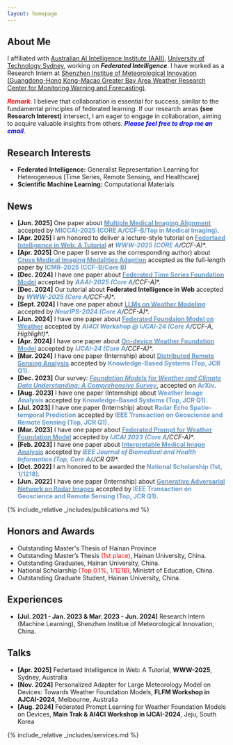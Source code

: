 ```yaml
---
layout: homepage
---
```


## About Me

I affiliated with [Australian AI Intelligence Institute (AAII)](https://www.uts.edu.au/research/australian-artificial-intelligence-institute), [University of Technology Sydney](https://www.uts.edu.au/), working on ***Federated Intelligence***. I have worked as a Research Intern at [Shenzhen Institue of Meteorological Innovation (Guangdong-Hong Kong-Macao Greater Bay Area Weather Research Center for Monitoring Warning and Forecasting)](https://weather.sz.gov.cn/gbamwf/zhongxingaikuang/).

***<span style="color: Red;">Remark.</span>*** I believe that collaboration is essential for success, similar to the fundamental principles of federated learning. If our research areas **(see Research Interest)** intersect, I am eager to engage in collaboration, aiming to acquire valuable insights from others. ***<span style="color: blue;">Please feel free to drop me an email</span>***.

## Research Interests

- **Federated Intelligence:** Generalist Representation Learning for Heterogeneous [Time Series, Remote Sensing, and Healthcare]
- **Scientific Machine Learning:** Computational Materials

## News
- **[Jun. 2025]** One paper about [**<span style="color: #6699cc; font-weight: bold;">Multiple Medical Imaging Alignment</span>**](https://www2025.thewebconf.org/accepted-tutorials) accepted by **<span style="color: #6699cc; font-weight: bold;">MICCAI-2025 (CORE A/CCF-B/Top in Medical Imaging)</span>**.
- **[Apr. 2025]** I am honored to deliver a lecture-style tutorial on [**<span style="color: #6699cc; font-weight: bold;">Federtaed Intelligence in Web: A Tutorial</span>**](https://www2025.thewebconf.org/accepted-tutorials) at **<span style="color: #6699cc; font-weight: bold;">WWW-2025 (CORE A*/CCF-A)</span>**.
- **[Apr. 2025]** One paper (I serve as the corresponding author) about [**<span style="color: #6699cc; font-weight: bold;">Cross Medical Imaging Modalities Adaption</span>**](https://arxiv.org/pdf/2412.08906) accepted as the full-length paper by **<span style="color: #6699cc; font-weight: bold;">ICMR-2025 (CCF-B/Core B)</span>**
- **[Dec. 2024]** I have one paper about [**<span style="color: #6699cc; font-weight: bold;">Federated Time Series Foundation Model</span>**](https://arxiv.org/pdf/2412.08906) accepted by **<span style="color: #6699cc; font-weight: bold;">AAAI-2025 (Core A*/CCF-A)</span>**.
- **[Dec. 2024]** Our tutorial about **Federated Intelligence in Web** accepted by  **<span style="color: #6699cc; font-weight: bold;">WWW-2025 (Core A*/CCF-A)</span>**.
- **[Sept. 2024]** I have one paper about [**<span style="color: #6699cc; font-weight: bold;">LLMs on Weather Modeling</span>**](https://arxiv.org/pdf/2405.20348) accepted by **<span style="color: #6699cc; font-weight: bold;">NeurIPS-2024 (Core A*/CCF-A)</span>**.
- **[Jun. 2024]** I have one paper about [**<span style="color: #6699cc; font-weight: bold;">Federated Foundaion Model on Weather</span>**](https://openreview.net/pdf?id=VpMYKivGVE) accepted by **<span style="color: #6699cc; font-weight: bold;">AI4CI Workshop @ IJCAI-24 (Core A*/CCF-A, Highlight)</span>**.
- **[Apr. 2024]** I have one paper about [**<span style="color: #6699cc; font-weight: bold;">On-device Weather Foundation Model</span>**](https://arxiv.org/pdf/2305.14244) accepted by **<span style="color: #6699cc; font-weight: bold;">IJCAI-24 (Core A*/CCF-A)</span>**.
- **[Mar. 2024]** I have one paper (Internship) about [**<span style="color: #6699cc; font-weight: bold;">Distributed Remote Sensing Analysis</span>**](https://www.sciencedirect.com/science/article/abs/pii/S0950705124003290) accepted by **<span style="color: #6699cc; font-weight: bold;">Knowledge-Based Systems (Top, JCR Q1)</span>**.
- **[Dec. 2023]** Our survey: [***<span style="color: #6699cc; font-weight: bold;">Foundation Models for Weather and Climate Data Understanding: A Comprehensive Survey</span>***](https://arxiv.org/pdf/2312.03014), accepted on **<span style="color: #6699cc; font-weight: bold;">ArXiv</span>**.
- **[Aug. 2023]** I have one paper (Internship) about **<span style="color: #6699cc; font-weight: bold;">Weather Image Analysis</span>** accepted by **<span style="color: #6699cc; font-weight: bold;">Knowledge-Based Systems (Top, JCR Q1)</span>**.
- **[Jul. 2023]** I have one paper (Internship) about **<span style="color: #6699cc; font-weight: bold;">Radar Echo Spatio-temporal Prediction</span>** accepted by **<span style="color: #6699cc; font-weight: bold;">IEEE Transaction on Geoscience and Remote Sensing (Top, JCR Q1)</span>**.
- **[Mar. 2023]** I have one paper about [**<span style="color: #6699cc; font-weight: bold;">Federated Prompt for Weather Foundation Model</span>**](https://www.ijcai.org/proceedings/2023/0393.pdf) accepted by **<span style="color: #6699cc; font-weight: bold;">IJCAI 2023 (Core A*/CCF-A)</span>**.
- **[Feb. 2023]** I have one paper about [**<span style="color: #6699cc; font-weight: bold;">Interpretable Medical Image Analysis</span>**](https://ieeexplore.ieee.org/document/10050021?denied=) accepted by **<span style="color: #6699cc; font-weight: bold;">IEEE Journal of Biomedical and Health Informatics (Top, Core A*/JCR Q1)</span>**.
- **[Oct. 2022]** I am honored to be awarded the **<span style="color: #6699cc; font-weight: bold;">National Scholarship (1st, 1/1218)</span>**.
- **[Jun. 2022]** I have one paper (Internship) about [**<span style="color: #6699cc; font-weight: bold;">Generative Adversarial Network on Radar Images</span>**](https://ieeexplore.ieee.org/document/10050021?denied=) accepted by **<span style="color: #6699cc; font-weight: bold;">IEEE Transaction on Geoscience and Remote Sensing (Top, JCR Q1)</span>**.

{% include_relative _includes/publications.md %}

## Honors and Awards
- Outstanding Master's Thesis of Hainan Province
- Outstanding Master’s Thesis <span style="color: red;">(1st place)</span>, Hainan University, China.
- Outstanding Graduates, Hainan University, China.
- National Scholarship <span style="color: red;">(Top 0.1%, 1/1218)</span>, Ministrt of Education, China.
- Outstanding Graduate Student, Hainan University, China.

## Experiences
- **[Jul. 2021 - Jan. 2023 & Mar. 2023 - Jun. 2024]** Research Intern (Machine Learning), Shenzhen Institue of Meteorological Innovation, China.

## Talks
- **[Apr. 2025]** Federtaed Intelligence in Web: A Tutorial, **WWW-2025**, Sydney, Australia
- **[Nov. 2024]** Personalized Adapter for Large Meteorology Model on Devices: Towards Weather Foundation Models, **FLFM Workshop in AJCAI-2024**, Melbourne, 
Australia
- **[Aug. 2024]** Federated Prompt Learning for Weather Foundation Models on Devices, **Main Trak & AI4CI Workshop in IJCAI-2024**, Jeju, 
South Korea

{% include_relative _includes/services.md %}
